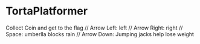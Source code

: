 # TortaPlatformer

Collect Coin and get to the flag // Arrow Left: left // Arrow Right: right // Space: umberlla blocks rain // Arrow Down: Jumping jacks help lose weight
